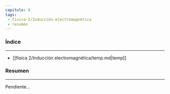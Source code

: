 ```yaml
---
capitulo: 8
tags: 
 - fisica-2/Inducción-electromagnética
 - resumen
---
```

### Índice 
---
* [[fisica 2/Inducción electromagnética/temp.md|temp]]

### Resumen
---
Pendiente...